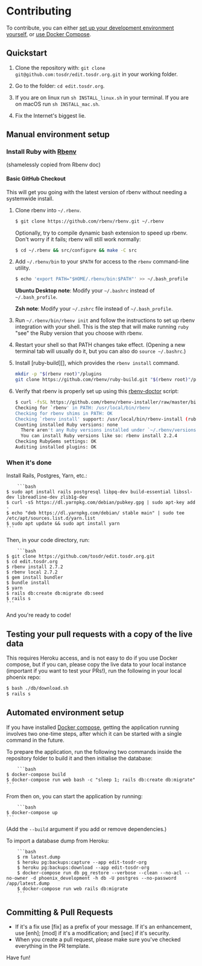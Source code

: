 # Contributing

To contribute, you can either [set up your development environment yourself](#manual-environment-setup), or [use Docker Compose](#automated-environment-setup).

## Quickstart

1. Clone the repository with: `git clone
git@github.com:tosdr/edit.tosdr.org.git` in your working folder.

2. Go to the folder: `cd edit.tosdr.org`.

3. If you are on linux run `sh INSTALL_linux.sh` in your terminal. If you are on
macOS run `sh INSTALL_mac.sh`.

4. Fix the Internet's biggest lie.

## Manual environment setup

### Install Ruby with [Rbenv](https://github.com/rbenv/rbenv)

(shamelessly copied from Rbenv doc)

#### Basic GitHub Checkout

This will get you going with the latest version of rbenv without needing
a systemwide install.

1. Clone rbenv into `~/.rbenv`.

    ```bash
    $ git clone https://github.com/rbenv/rbenv.git ~/.rbenv
    ```

    Optionally, try to compile dynamic bash extension to speed up rbenv. Don't
    worry if it fails; rbenv will still work normally:

    ```bash
    $ cd ~/.rbenv && src/configure && make -C src
    ```

2. Add `~/.rbenv/bin` to your `$PATH` for access to the `rbenv`
   command-line utility.

    ```bash
    $ echo 'export PATH="$HOME/.rbenv/bin:$PATH"' >> ~/.bash_profile
    ```

    **Ubuntu Desktop note**: Modify your `~/.bashrc` instead of `~/.bash_profile`.

    **Zsh note**: Modify your `~/.zshrc` file instead of `~/.bash_profile`.

3. Run `~/.rbenv/bin/rbenv init` and follow the instructions to set up
   rbenv integration with your shell. This is the step that will make
   running `ruby` "see" the Ruby version that you choose with rbenv.

4. Restart your shell so that PATH changes take effect. (Opening a new
   terminal tab will usually do it, but you can also do `source ~/.bashrc`.)

5. Install [ruby-build][], which provides the `rbenv install` command.
   ```bash
   mkdir -p "$(rbenv root)"/plugins
   git clone https://github.com/rbenv/ruby-build.git "$(rbenv root)"/plugins/ruby-build
   ```

6. Verify that rbenv is properly set up using this
   [rbenv-doctor](https://github.com/rbenv/rbenv-installer/blob/master/bin/rbenv-doctor) script:

    ```bash
    $ curl -fsSL https://github.com/rbenv/rbenv-installer/raw/master/bin/rbenv-doctor | bash
    Checking for `rbenv' in PATH: /usr/local/bin/rbenv
    Checking for rbenv shims in PATH: OK
    Checking `rbenv install' support: /usr/local/bin/rbenv-install (ruby-build 20170523)
    Counting installed Ruby versions: none
      There aren't any Ruby versions installed under `~/.rbenv/versions'.
      You can install Ruby versions like so: rbenv install 2.2.4
    Checking RubyGems settings: OK
    Auditing installed plugins: OK
    ```

### When it's done

Install Rails, Postgres, Yarn, etc.:

		```bash
    $ sudo apt install rails postgresql libpq-dev build-essential libssl-dev libreadline-dev zlib1g-dev
    $ curl -sS https://dl.yarnpkg.com/debian/pubkey.gpg | sudo apt-key add -
    $ echo "deb https://dl.yarnpkg.com/debian/ stable main" | sudo tee /etc/apt/sources.list.d/yarn.list
    $ sudo apt update && sudo apt install yarn
    ```

Then, in your code directory, run:

		```bash
    $ git clone https://github.com/tosdr/edit.tosdr.org.git
    $ cd edit.tosdr.org
    $ rbenv install 2.7.2
    $ rbenv local 2.7.2
    $ gem install bundler
    $ bundle install
    $ yarn
    $ rails db:create db:migrate db:seed
    $ rails s
    ```

And you're ready to code!

## Testing your pull requests with a copy of the live data

This requires Heroku access, and is not easy to do if you use Docker compose, but if you can, please copy the live data to your local instance (important if you want to test your PRs!), run the following in your local phoenix repo:

```bash
$ bash ./db/download.sh
$ rails s
```

## Automated environment setup

If you have installed [Docker compose](https://docs.docker.com/compose/install/), getting the application running involves two one-time steps, after which it can be started with a single command in the future.

To prepare the application, run the following two commands inside the repository folder to build it and then initialise the database:

		```bash
    $ docker-compose build
    $ docker-compose run web bash -c "sleep 1; rails db:create db:migrate"
    ```

From then on, you can start the application by running:

		```bash
    $ docker-compose up
    ```

(Add the `--build` argument if you add or remove dependencies.)

To import a database dump from Heroku:

		```bash
		$ rm latest.dump
		$ heroku pg:backups:capture --app edit-tosdr-org
		$ heroku pg:backups:download --app edit-tosdr-org
		$ docker-compose run db pg_restore --verbose --clean --no-acl --no-owner -d phoenix_development -h db -U postgres --no-password /app/latest.dump
		$ docker-compose run web rails db:migrate
		```

## Committing & Pull Requests

* If it's a fix use [fix] as a prefix of your message. If it's an enhancement, use [enh]; [mod] if it's a modification; and [sec] if it's security.
* When you create a pull request, please make sure you've checked everything in the PR template.

Have fun!
